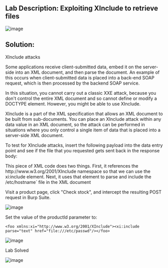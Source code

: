 ## Lab Description: Exploiting XInclude to retrieve files

![image](https://github.com/jayshah17/PortSwiggerLabs/assets/76842630/f99c5fe8-618c-4494-a43c-c1cdf78500d8)

## Solution: 

XInclude attacks

Some applications receive client-submitted data, embed it on the server-side into an XML document, and then parse the document. An example of this occurs when client-submitted data is placed into a back-end SOAP request, which is then processed by the backend SOAP service.

In this situation, you cannot carry out a classic XXE attack, because you don't control the entire XML document and so cannot define or modify a DOCTYPE element. However, you might be able to use XInclude.

XInclude is a part of the XML specification that allows an XML document to be built from sub-documents. You can place an XInclude attack within any data value in an XML document, so the attack can be performed in situations where you only control a single item of data that is placed into a server-side XML document.

To test for XInclude attacks, insert the following payload into the data entry point and see if the file that you requested gets sent back in the response body:

<example xmlns:xi="http://www.w3.org/2001/XInclude">
 <xi:include parse="text" href="file:///etc/hostname"/>
</example>
This piece of XML code does two things. First, it references the http://www.w3.org/2001/XInclude namespace so that we can use the xi:include element. Next, it uses that element to parse and include the /etc/hostname` file in the XML document

Visit a product page, click "Check stock", and intercept the resulting POST request in Burp Suite.

![image](https://github.com/jayshah17/PortSwiggerLabs/assets/76842630/f8bdba0c-3d58-47a7-b98d-48bae6dc0792)

Set the value of the productId parameter to:

```
<foo xmlns:xi="http://www.w3.org/2001/XInclude"><xi:include parse="text" href="file:///etc/passwd"/></foo>
```
![image](https://github.com/jayshah17/PortSwiggerLabs/assets/76842630/712983de-1302-424f-9574-e29821f8560c)

Lab Solved

![image](https://github.com/jayshah17/PortSwiggerLabs/assets/76842630/1977f55c-034f-4f6f-b5da-e7be9c04dad5)

